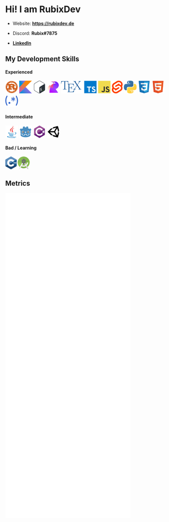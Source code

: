 # Hi! I am RubixDev

- Website: **https://rubixdev.de**

- Discord: **Rubix#7875**
- [**LinkedIn**](https://www.linkedin.com/in/silas-groh-68956b236/)

## My Development Skills
#### Experienced
<p>
    <img alt="Rust" title="Rust" src="icons/rust.svg" height="40">
    <img alt="Kotlin" title="Kotlin" src="icons/kotlin.svg" height="40">
    <img alt="Bash" title="Bash" src="icons/bash.svg" height="40">
    <a href="https://github.com/RubixDev/roost"><img alt="Roost" title="Roost" src="icons/roost.png" height="40"></a>
    <img alt="TeX" title="TeX" src="icons/tex.svg" height="40">
    <img alt="TypeScript" title="TypeScript" src="icons/typescript.svg" height="40">
    <img alt="JavaScript" title="JavaScript" src="icons/javascript.svg" height="40">
    <img alt="Svelte" title="Svelte" src="icons/svelte.svg" height="40">
    <img alt="Python" title="Python" src="icons/python.svg" height="40">
    <img alt="CSS" title="CSS" src="icons/css.svg" height="40">
    <img alt="HTML" title="HTML" src="icons/html.svg" height="40">
    <img alt="Regular Expressions" title="Regular Expressions" src="icons/regex.svg" height="40">
</p>

#### Intermediate
<p>
    <img alt="Java" title="Java" src="icons/java.svg" height="40">
    <img alt="Godot" title="Godot" src="icons/godot.svg" height="40">
    <img alt="C#" title="C#" src="icons/csharp.svg" height="40">
    <img alt="Unity" title="Unity" src="icons/unity.svg" height="40">
</p>

#### Bad / Learning
<p>
    <img alt="C++" title="C++" src="icons/cpp.svg" height="40">
    <img alt="Android Studio" title="Android Studio" src="icons/android-studio.svg" height="40">
</p>

## Metrics
![Metrics](/github-metrics.svg)
